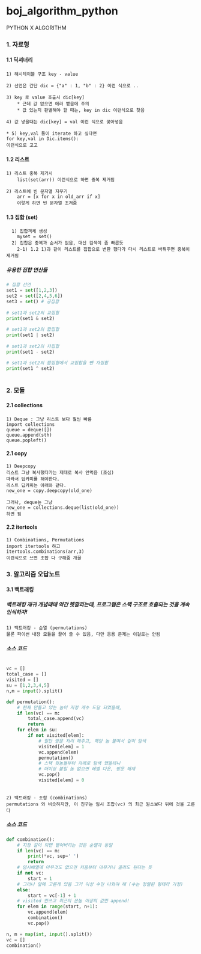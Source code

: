 # boj_algorithm_python
PYTHON X ALGORITHM  
### 1. 자료형  
#### 1.1 딕셔너리
    1) 해시테이블 구조 key - value
    
    2) 선언은 간단 dic = {"a" : 1, "b" : 2} 이런 식으로 ..
    
    3) key 로 value 호출시 dic[key]
        * 근데 값 없으면 에러 뱉음에 주의
        * 값 있는지 판별해야 할 때는, key in dic 이런식으로 찾음
        
    4) 값 넣을때는 dic[key] = val 이런 식으로 꽂아넣음  
    
    * 5) key,val 둘이 iterate 하고 싶다면
    for key,val in Dic.items(): 
    이런식으로 고고
      
#### 1.2 리스트 
    1) 리스트 중복 제거시 
        list(set(arr)) 이런식으로 하면 중복 제거됨
        
    2) 리스트에 빈 문자열 지우기
        arr = [x for x in old_arr if x] 
        이렇게 하면 빈 문자열 조져줌
        
#### 1.3 집합 (set)
      1) 집합객체 생성 
        myset = set()
      2) 집합은 중복과 순서가 없음, 대신 검색이 좀 빠른듯
        2-1) 1.2 1)과 같이 리스트를 집합으로 변환 했다가 다시 리스트로 바꿔주면 중복이 제거됨

##### 유용한 집합 연산들
~~~python
# 집합 선언
set1 = set([1,2,3])
set2 = set([2,4,5,6])
set3 = set() # 공집합
 
# set1과 set2의 교집합
print(set1 & set2)
 
# set1과 set2의 합집합
print(set1 | set2)
 
# set1과 set2의 차집합
print(set1 - set2)

# set1과 set2의 합집합에서 교집합을 뺀 차집합
print(set1 ^ set2)
  
~~~

### 2. 모듈  
#### 2.1 collections
    1) Deque : 그냥 리스트 보다 훨씬 빠름 
    import collections
    queue = deque([])
    queue.append(sth)
    queue.popleft()
         
#### 2.1 copy
    1) Deepcopy
    리스트 그냥 복사했다가는 제대로 복사 안먹음 (조심)
    따라서 딥카피를 해야한다.
    리스트 딥카피는 아래와 같다.
    new_one = copy.deepcopy(old_one)
      
    그러나, deque는 그냥 
    new_one = collections.deque(list(old_one)) 
    하면 됨
      
#### 2.2 itertools
    1) Combinations, Permutations
    import itertools 하고
    itertools.combinations(arr,3) 
    이런식으로 쓰면 조합 다 구해줌 개꿀
      

### 3. 알고리즘 오답노트
#### 3.1 백트래킹 
##### 백트래킹 재귀 개념때매 약간 헷깔리는데, 프로그램은 스택 구조로 호출되는 것을 계속 인식하자!
    1) 백트래킹 - 순열 (permutations)
    물론 파이썬 내장 모듈을 끌어 쓸 수 있음, 다만 응용 문제는 이걸로는 안됨
##### 소스 코드
~~~python

vc = []
total_case = []
visited = []
su = [1,2,3,4,5]
n,m = input().split()

def permutation():
    # 현재 만들고 있는 놈이 지정 개수 도달 되었을때,
    if len(vc) == m:
        total_case.append(vc)
        return 
    for elem in su:
        if not visited[elem]:
            # 일단 방문 처리 해주고, 해당 놈 붙여서 깊이 탐색
            visited[elem] = 1
            vc.append(elem)
            permutation()
            # 스택 윗놈들부터 차례로 탐색 했을테니 
            # 더이상 붙일 놈 없으면 레벨 다운, 방문 해제
            vc.pop()
            visited[elem] = 0
                      
~~~

    2) 백트래킹 - 조합 (combinations)
    permutations 와 비슷하지만, 이 친구는 임시 조합(vc) 의 최근 원소보다 뒤에 것을 고른다
##### 소스 코드
~~~python 
def combination():
    # 지정 길이 되면 뱉어버리는 것은 순열과 동일
    if len(vc) == m:
        print(*vc, sep=' ')
        return
    # 임시배열에 아무것도 없으면 처음부터 아무거나 골라도 된다는 뜻
    if not vc:
        start = 1
    # 그러나 앞에 고른게 있음 그거 이상 수만 나와야 해 (수는 정렬된 형태라 가정)
    else:
        start = vc[-1] + 1
    # visited 안쓰고 최근의 쓴놈 이상의 값만 append!
    for elem in range(start, n+1):
        vc.append(elem)
        combination()
        vc.pop()

n, m = map(int, input().split())
vc = []
combination()
~~~